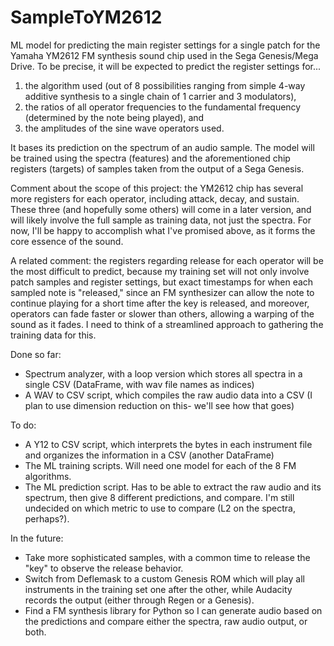 # SampleToYM2612
 ML model for predicting the main register settings for a single patch for the Yamaha YM2612 FM synthesis sound chip used in the Sega Genesis/Mega Drive. To be precise, it will be expected to predict the register settings for...
 1) the algorithm used (out of 8 possibilities ranging from simple 4-way additive synthesis to a single chain of 1 carrier and 3 modulators),
 2) the ratios of all operator frequencies to the fundamental frequency (determined by the note being played), and
 3) the amplitudes of the sine wave operators used.
 
 It bases its prediction on the spectrum of an audio sample. The model will be trained using the spectra (features) and the aforementioned chip registers (targets) of samples taken from the output of a Sega Genesis.

 Comment about the scope of this project: the YM2612 chip has several more registers for each operator, including attack, decay, and sustain. These three (and hopefully some others) will come in a later version, and will likely involve the full sample as training data, not just the spectra. For now, I'll be happy to accomplish what I've promised above, as it forms the core essence of the sound.
 
 A related comment: the registers regarding release for each operator will be the most difficult to predict, because my training set will not only involve patch samples and register settings, but exact timestamps for when each sampled note is "released," since an FM synthesizer can allow the note to continue playing for a short time after the key is released, and moreover, operators can fade faster or slower than others, allowing a warping of the sound as it fades. I need to think of a streamlined approach to gathering the training data for this.
 
 
 Done so far:
 - Spectrum analyzer, with a loop version which stores all spectra in a single CSV (DataFrame, with wav file names as indices)
 - A WAV to CSV script, which compiles the raw audio data into a CSV (I plan to use dimension reduction on this- we'll see how that goes)
 
 To do:
 - A Y12 to CSV script, which interprets the bytes in each instrument file and organizes the information in a CSV (another DataFrame)
 - The ML training scripts. Will need one model for each of the 8 FM algorithms.
 - The ML prediction script. Has to be able to extract the raw audio and its spectrum, then give 8 different predictions, and compare. I'm still undecided on which metric to use to compare (L2 on the spectra, perhaps?).
 
 In the future:
 - Take more sophisticated samples, with a common time to release the "key" to observe the release behavior.
 - Switch from Deflemask to a custom Genesis ROM which will play all instruments in the training set one after the other, while Audacity records the output (either through Regen or a Genesis).
 - Find a FM synthesis library for Python so I can generate audio based on the predictions and compare either the spectra, raw audio output, or both.